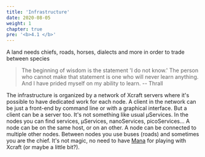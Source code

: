 ```yaml
---
title: 'Infrastructure'
date: 2020-08-05
weight: 1
chapter: true
pre: '<b>4.1 </b>'
---
```


A land needs chiefs, roads, horses, dialects and more in order to trade between
species

> The beginning of wisdom is the statement 'I do not know.' The person who
> cannot make that statement is one who will never learn anything. And I have
> prided myself on my ability to learn. -- Thrall

The infrastructure is organized by a network of Xcraft servers where it's
possible to have dedicated work for each node. A client in the network can be
just a front-end by command line or with a graphical interface. But a client can
be a server too. It's not something like usual µServices. In the nodes you can
find services, µServices, nanoServices, picoServices... A node can be on the
same host, or on an other. A node can be connected to multiple other nodes.
Between nodes you use buses (roads) and sometimes you are the chief. It's not
magic, no need to have [Mana][1] for playing with Xcraft (or maybe a little
bit?).

[1]: https://en.wikipedia.org/wiki/Magic_(game_terminology)
